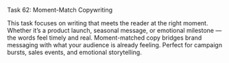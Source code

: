 Task 62: Moment-Match Copywriting

This task focuses on writing that meets the reader at the right moment. Whether it’s a product launch, seasonal message, or emotional milestone — the words feel timely and real. Moment-matched copy bridges brand messaging with what your audience is already feeling. Perfect for campaign bursts, sales events, and emotional storytelling.